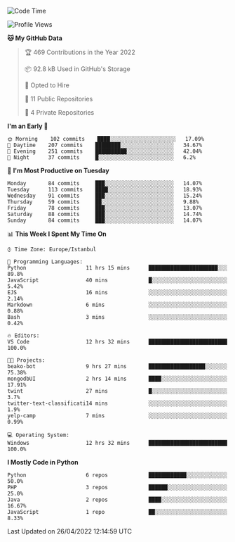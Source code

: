 <!--START_SECTION:waka-->
![Code Time](http://img.shields.io/badge/Code%20Time-183%20hrs%2011%20mins-blue)

![Profile Views](http://img.shields.io/badge/Profile%20Views-0-blue)

**🐱 My GitHub Data** 

> 🏆 469 Contributions in the Year 2022
 > 
> 📦 92.8 kB Used in GitHub's Storage 
 > 
> 💼 Opted to Hire
 > 
> 📜 11 Public Repositories 
 > 
> 🔑 4 Private Repositories  
 > 
**I'm an Early 🐤** 

```text
🌞 Morning    102 commits    ████░░░░░░░░░░░░░░░░░░░░░   17.09% 
🌆 Daytime    207 commits    ████████░░░░░░░░░░░░░░░░░   34.67% 
🌃 Evening    251 commits    ██████████░░░░░░░░░░░░░░░   42.04% 
🌙 Night      37 commits     █░░░░░░░░░░░░░░░░░░░░░░░░   6.2%

```
📅 **I'm Most Productive on Tuesday** 

```text
Monday       84 commits     ███░░░░░░░░░░░░░░░░░░░░░░   14.07% 
Tuesday      113 commits    ████░░░░░░░░░░░░░░░░░░░░░   18.93% 
Wednesday    91 commits     ███░░░░░░░░░░░░░░░░░░░░░░   15.24% 
Thursday     59 commits     ██░░░░░░░░░░░░░░░░░░░░░░░   9.88% 
Friday       78 commits     ███░░░░░░░░░░░░░░░░░░░░░░   13.07% 
Saturday     88 commits     ███░░░░░░░░░░░░░░░░░░░░░░   14.74% 
Sunday       84 commits     ███░░░░░░░░░░░░░░░░░░░░░░   14.07%

```


📊 **This Week I Spent My Time On** 

```text
⌚︎ Time Zone: Europe/Istanbul

💬 Programming Languages: 
Python                   11 hrs 15 mins      ██████████████████████░░░   89.8% 
JavaScript               40 mins             █░░░░░░░░░░░░░░░░░░░░░░░░   5.42% 
EJS                      16 mins             ░░░░░░░░░░░░░░░░░░░░░░░░░   2.14% 
Markdown                 6 mins              ░░░░░░░░░░░░░░░░░░░░░░░░░   0.88% 
Bash                     3 mins              ░░░░░░░░░░░░░░░░░░░░░░░░░   0.42%

🔥 Editors: 
VS Code                  12 hrs 32 mins      █████████████████████████   100.0%

🐱‍💻 Projects: 
beako-bot                9 hrs 27 mins       ██████████████████░░░░░░░   75.38% 
mongodbUI                2 hrs 14 mins       ████░░░░░░░░░░░░░░░░░░░░░   17.91% 
twint                    27 mins             █░░░░░░░░░░░░░░░░░░░░░░░░   3.7% 
twitter-text-classificati14 mins             ░░░░░░░░░░░░░░░░░░░░░░░░░   1.9% 
yelp-camp                7 mins              ░░░░░░░░░░░░░░░░░░░░░░░░░   0.99%

💻 Operating System: 
Windows                  12 hrs 32 mins      █████████████████████████   100.0%

```

**I Mostly Code in Python** 

```text
Python                   6 repos             ████████████░░░░░░░░░░░░░   50.0% 
PHP                      3 repos             ██████░░░░░░░░░░░░░░░░░░░   25.0% 
Java                     2 repos             ████░░░░░░░░░░░░░░░░░░░░░   16.67% 
JavaScript               1 repo              ██░░░░░░░░░░░░░░░░░░░░░░░   8.33%

```



 Last Updated on 26/04/2022 12:14:59 UTC
<!--END_SECTION:waka-->

<!--
**3nws/3nws** is a ✨ _special_ ✨ repository because its `README.md` (this file) appears on your GitHub profile.

Here are some ideas to get you started:

- 🔭 I’m currently working on ...
- 🌱 I’m currently learning ...
- 👯 I’m looking to collaborate on ...
- 🤔 I’m looking for help with ...
- 💬 Ask me about ...
- 📫 How to reach me: ...
- 😄 Pronouns: ...
- ⚡ Fun fact: ...
-->
